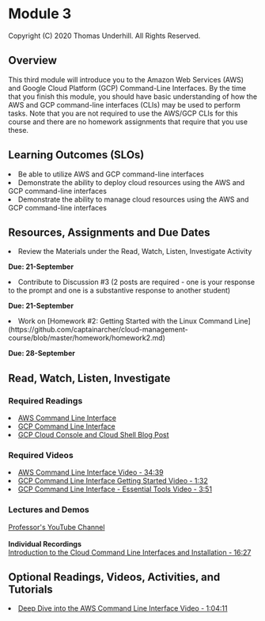 # Module 3
Copyright (C) 2020 Thomas Underhill.  All Rights Reserved.
<br>
## Overview
This third module will introduce you to the Amazon Web Services (AWS) and Google Cloud Platform (GCP) Command-Line Interfaces.  By the time that you finish this module, you should have basic understanding of how the AWS and GCP command-line interfaces (CLIs) may be used to perform tasks.  Note that you are not required to use the AWS/GCP CLIs for this course and there are no homework assignments that require that you use these.

## Learning Outcomes (SLOs)
<li>Be able to utilize AWS and GCP command-line interfaces<br>
<li>Demonstrate the ability to deploy cloud resources using the AWS and GCP command-line interfaces<br>
<li>Demonstrate the ability to manage cloud resources using the AWS and GCP command-line interfaces<br>


## Resources, Assignments and Due Dates

<li>Review the Materials under the Read, Watch, Listen, Investigate Activity<br>

****Due: 21-September****

<li>Contribute to Discussion #3 (2 posts are required - one is your response to the prompt and one is a substantive response to another student)<br>

****Due: 21-September****

<li>Work on [Homework #2: Getting Started with the Linux Command Line](https://github.com/captainarcher/cloud-management-course/blob/master/homework/homework2.md)
<br>

****Due: 28-September****

## Read, Watch, Listen, Investigate
### Required Readings
[<li>AWS Command Line Interface](https://aws.amazon.com/cli)<br>
[<li>GCP Command Line Interface](https://cloud.google.com/shell)<br>
[<li>GCP Cloud Console and Cloud Shell Blog Post](https://medium.com/@prashantapaudel/gcp-learning-series-cloud-console-and-cloud-shell-8eb3e13366e5)<br>

### Required Videos
[<li>AWS Command Line Interface Video - 34:39](https://www.youtube.com/watch?v=qiPt1NoyZm0)
[<li>GCP Command Line Interface Getting Started Video - 1:32](https://www.youtube.com/watch?v=D0x6B-4oUNM)
[<li>GCP Command Line Interface - Essential Tools Video - 3:51](https://www.youtube.com/watch?v=69MdTXgA6Ws&amp;vl=en)

### Lectures and Demos
[Professor's YouTube Channel](https://www.youtube.com/channel/UC3vqKF4jspXh8hxFLpTfsyw?view_as=subscriber)<br><br>
****Individual Recordings****<br>
[Introduction to the Cloud Command Line Interfaces and Installation - 16:27](https://youtu.be/Joz5WiDrcOM)<br>


## Optional Readings, Videos, Activities, and Tutorials
[<li>Deep Dive into the AWS Command Line Interface Video - 1:04:11](https://www.youtube.com/watch?v=ZbgvG7yFoQI)
